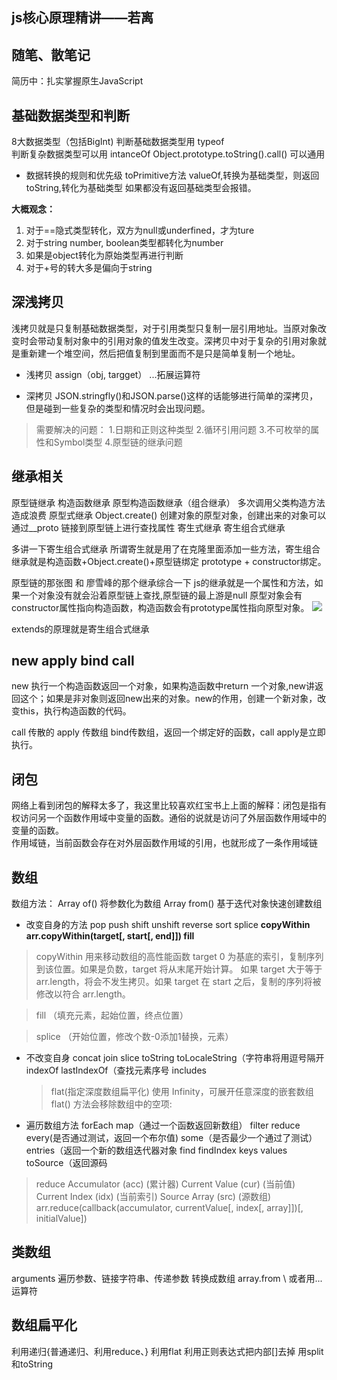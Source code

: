 ## js核心原理精讲——若离    

## 随笔、散笔记
简历中：扎实掌握原生JavaScript

## 基础数据类型和判断
8大数据类型（包括BigInt)
判断基础数据类型用 typeof   
判断复杂数据类型可以用 intanceOf
Object.prototype.toString().call() 可以通用
- 数据转换的规则和优先级
    toPrimitive方法
    valueOf,转换为基础类型，则返回
    toString,转化为基础类型
    如果都没有返回基础类型会报错。

**大概观念：**
1. 对于==隐式类型转化，双方为null或underfined，才为ture
2. 对于string number, boolean类型都转化为number
3. 如果是object转化为原始类型再进行判断
4. 对于+号的转大多是偏向于string

## 深浅拷贝
浅拷贝就是只复制基础数据类型，对于引用类型只复制一层引用地址。当原对象改变时会带动复制对象中的引用对象的值发生改变。深拷贝中对于复杂的引用对象就是重新建一个堆空间，然后把值复制到里面而不是只是简单复制一个地址。
- 浅拷贝
assign（obj, targget）
...拓展运算符

- 深拷贝
JSON.stringfly()和JSON.parse()这样的话能够进行简单的深拷贝，但是碰到一些复杂的类型和情况时会出现问题。
> 需要解决的问题：
1.日期和正则这种类型
2.循环引用问题
3.不可枚举的属性和Symbol类型
4.原型链的继承问题


## 继承相关
原型链继承
构造函数继承
原型构造函数继承（组合继承） 多次调用父类构造方法造成浪费
原型式继承 Object.create() 创建对象的原型对象，创建出来的对象可以通过__proto 链接到原型链上进行查找属性
寄生式继承
寄生组合式继承

多讲一下寄生组合式继承
所谓寄生就是用了在克隆里面添加一些方法，寄生组合继承就是构造函数+Object.create()+原型链绑定 prototype + constructor绑定。


原型链的那张图 和 廖雪峰的那个继承综合一下
js的继承就是一个属性和方法，如果一个对象没有就会沿着原型链上查找,原型链的最上游是null
原型对象会有constructor属性指向构造函数，构造函数会有prototype属性指向原型对象。
![](https://www.liaoxuefeng.com/files/attachments/1034288859918112/l)


extends的原理就是寄生组合式继承

## new apply bind call
new 执行一个构造函数返回一个对象，如果构造函数中return 一个对象,new讲返回这个；如果是非对象则返回new出来的对象。new的作用，创建一个新对象，改变this，执行构造函数的代码。

call 传散的 apply 传数组  bind传数组，返回一个绑定好的函数，call apply是立即执行。

## 闭包 
网络上看到闭包的解释太多了，我这里比较喜欢红宝书上上面的解释：闭包是指有权访问另一个函数作用域中变量的函数。通俗的说就是访问了外层函数作用域中的变量的函数。   
作用域链，当前函数会存在对外层函数作用域的引用，也就形成了一条作用域链

## 数组
数组方法： Array of() 将参数化为数组  Array from() 基于迭代对象快速创建数组
- 改变自身的方法
    pop push shift unshift  reverse sort splice 
    **copyWithin arr.copyWithin(target[, start[, end]])
     fill**
> copyWithin 用来移动数组的高性能函数
target
0 为基底的索引，复制序列到该位置。如果是负数，target 将从末尾开始计算。
如果 target 大于等于 arr.length，将会不发生拷贝。如果 target 在 start 之后，复制的序列将被修改以符合 arr.length。

> fill （填充元素，起始位置，终点位置）

> splice （开始位置，修改个数-0添加1替换，元素）

- 不改变自身
    concat join slice toString toLocaleString（字符串将用逗号隔开 indexOf lastIndexOf（查找元素序号 includes 
    > flat(指定深度数组扁平化)
    使用 Infinity，可展开任意深度的嵌套数组
    flat() 方法会移除数组中的空项:

- 遍历数组方法
    forEach map（通过一个函数返回新数组） filter reduce 
    every(是否通过测试，返回一个布尔值) some（是否最少一个通过了测试）
    entries（返回一个新的数组迭代器对象 find findIndex keys values toSource（返回源码

> reduce 
    Accumulator (acc) (累计器)
Current Value (cur) (当前值)
Current Index (idx) (当前索引)
Source Array (src) (源数组)
arr.reduce(callback(accumulator, currentValue[, index[, array]])[, initialValue])


## 类数组
arguments
遍历参数、链接字符串、传递参数
转换成数组  array.from \ 或者用...运算符

## 数组扁平化
利用递归{普通递归、利用reduce、}
利用flat 
利用正则表达式把内部[]去掉
用split和toString
